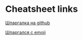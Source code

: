# Cheatsheet links

[Шпаргалка на github](https://github.com/adam-p/markdown-here/wiki/Markdown-Cheatsheet)

[Шпаргался с emoji](https://guides.github.com/pdfs/markdown-cheatsheet-online.pdf)
